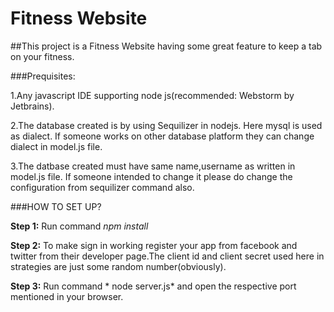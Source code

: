 # Fitness Website

##This project is a Fitness Website having some great feature to keep a tab on your fitness.

###Prequisites:

1.Any javascript IDE supporting node js(recommended: Webstorm by Jetbrains).

2.The database created is by using Sequilizer in nodejs. Here mysql is used as dialect. If someone works on other database
 platform they can change dialect in model.js file.
 
 3.The datbase created  must have same name,username as written in model.js file. If someone intended to change it please do change the configuration from sequilizer command also.
 
 ###HOW TO SET UP?

**Step 1:** Run command 
      *npm install*
      
**Step 2:** To make sign in working register your app from facebook and twitter from their developer page.The client id and client secret used here in strategies are just some random number(obviously).

**Step 3:** Run command
      * node server.js*
       and open the respective port mentioned in your browser.
